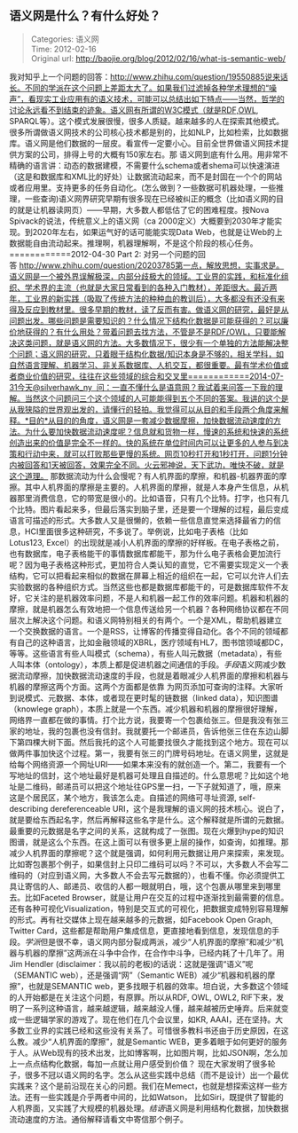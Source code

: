 语义网是什么？有什么好处？
---
    
> Categories: 语义网  
> Time: 2012-02-16  
> Original url: <http://baojie.org/blog/2012/02/16/what-is-semantic-web/>
    
我对知乎上一个问题的回答：http://www.zhihu.com/question/19550885说来话长。不同的学派在这个问题上差距太大了。如果我们过滤掉各种学术理想的“噪声”，看现实工业应用有的语义技术，可能可以总结出如下特点——当然，哲学的讨论永远看不到结束的迹象。语义网有所谓的W3C模式（就是RDF,OWL, SPARQL等）。这个模式发展很慢，很多人质疑。越来越多的人在探索其他模式。很多所谓做语义网技术的公司核心技术都是别的，比如NLP，比如检索，比如数据库。语义网是他们数据的一层皮。看宣传一定要小心。目前全世界做语义网技术提供方案的公司，排得上号的大概有150家左右。那 语义网到底有什么用。用非常不精确的语言讲：动态的数据建模，不需要什么schema或者shema可以快速演进（这是和数据库和XML比的好处）让数据流动起来，而不是封固在一个个的网站或者应用里。支持更多的任务自动化。(怎么做到？一些数据可机器处理，一些推理，一些查询)语义网界研究早期有很多现在已经被纠正的概念（比如语义网的目的就是让机器读网页）——早期，大多数人都低估了它的困难程度。按Nova Spivack的说法，传统意义上的语义网（ca 2000定义）大概要到2030年才能实现。到2020年左右，如果运气好的话可能能实现Data Web，也就是让Web的上数据能自由流动起来。推理啊，机器理解啊，不是这个阶段的核心任务。============2012-04-30 Part 2: 对另一个问题的回答 http://www.zhihu.com/question/20203785第一点，解放思想，实事求是。语义网是一个被外界误解极深，内部分歧极大的领域。工业界的实践，和标准化组织、学术界的主流（也就是大家日常看到的各种入门教材），差距很大。最近两年，工业界的新实践（吸取了传统方法的种种血的教训后），大多都没有还没有来得及反应到教材里。很多早期的教材，读了反而有害。做语义网的研究，最好是从问题出发。哪些问题是需要知识的？什么情况下结构化数据是可能获得的？可以廉价地获得的？有什么用处？带着问题去找方法，不管是不是RDF/OWL，只要能解决这类问题，就是语义网的方法。大多数情况下，很少有一个单独的方法能解决整个问题；语义网的研究，只着眼于结构化数据/知识本身是不够的，相关学科，如自然语言理解、机器学习、非关系数据库、人机交互，都很重要。最有学术价值或者商业价值的研究，往往在这些领域的综合和交叉里============2014-07-31今天@silverhawk_ny  问：一直不懂什么是语意网？我试着来问答一下我的理解。当然这个问题问三个这个领域的人可能能得到五个不同的答案。我讲的这个是从我狭隘的世界观出发的，请懂行的轻拍。我觉得可以从目的和手段两个角度来解释。*目的*从目的的角度，语义网是一套减少数据摩擦，加快数据流动速度的方法。为什么要加快数据流动速度呢？信息就和货物一样，慢速的系统和快速的系统创造出来的价值是完全不一样的。快的系统在单位时间内可以让更多的人参与到决策和行动中来，就可以打败那些更慢的系统。网页10秒打开和1秒打开，问题1分钟内被回答和1天被回答，效果完全不同。火云邪神说，天下武功，唯快不破，就是这个道理。     那数据流动为什么会慢呢？有人机界面的摩擦，和机器-机器界面的摩擦。其中人机界面的摩擦是主要的。人机界面的摩擦，就是人本身产生信息，从机器那里消费信息，它的带宽是很小的。比如语音，只有几个比特。打字，也只有几个比特。图片看起来多，但最后落实到脑子里，还是要一个理解的过程，最后变成语言可描述的形式。大多数人又是很懒的，依赖一些信息直觉来选择最省力的信息，HCI里面很多这种研究，不多说了。举例说，比如电子表格（比如Lotus123, Excel）的出现就是减小人机界面的摩擦的好样板。在电子表格之前，也有数据库，电子表格能干的事情数据库都能干，那为什么电子表格会更加流行呢？因为电子表格这种形式，更加符合人类认知的直觉，它不需要实现定义一个表结构，它可以把看起来相似的数据在屏幕上相近的组织在一起，它可以允许人们去实验数据的各种组织方式。当然这些也都是数据库都能干的，可是数据库软件不友好，它关注的是机器效率问题，不是人和机器一起工作的效率问题。机器和机器的摩擦，就是机器怎么有效地把一个信息传送给另一个机器？各种网络协议都在不同层次上解决这个问题。和语义网特别相关的有两个。一个是XML，帮助机器建立一个交换数据的语言。一个是RSS，让博客的传播变得自动化。各个不同的领域都有自己的这种语言，比如金融领域的XBRL，医疗领域有HL7，图书馆领域都DC，等等。这些语言有些人叫模式（schema），有些人叫元数据（metadata），有些人叫本体（ontology），本质上都是促进机器之间通信的手段。*手段*语义网减少数据流动摩擦，加快数据流动速度的手段，也就是着眼减少人机界面的摩擦和机器与机器的摩擦这两个方面。这两个方面都是依靠 为网页添加可查询的注释。大家听到说模式、元数据、本体，或者现在更时髦的链数据（linked data），知识图谱（knowlege graph），本质上就是一个东西。减少机器和机器的摩擦很好理解，网络界一直都在做的事情。打个比方说，我要寄一个包裹给张三。但是我没有张三家的地址，我的包裹也没有信封。我就要托一个邮递员，告诉他张三住在东边山脚下第四棵大树下面。然后我托的这个人可能要找很久才能找到这个地方。现在可以做两件事加快这个过程。第一，我要有张三的门牌号码地址。在语义网里，这就是给每个网络资源一个网址URI——如果本来没有的就创造一个。第二，我要有一个写地址的信封，这个地址最好是机器可处理且自描述的。什么意思呢？比如这个地址是二维码，邮递员可以把这个地址往GPS里一扫，一下子就知道了，哦，原来这是个居民区，某个地方，我该怎么走。自描述的网络可寻址资源, self-describing dereferenceable URI，这个是我理解的语义网的技术核心。说白了，就是要给东西起名字，然后再解释这些名字是什么。这个解释就是所谓的元数据。最重要的元数据是名字之间的关系，这就构成了一张图。现在火爆到hype的知识图谱，就是这么个东西。在这上面可以有很多更上层的操作，如查询，如推理。那减少人机界面的摩擦呢？这个就是强调，如何利用元数据让用户来探索，来发现。比如寄包裹那个例子，如果信封上只印二维码可以吗？不可以，大多数人不会写二维码的（对应到语义网，大多数人不会去写元数据的），也看不懂。你必须提供工具让寄信的人、邮递员、收信的人都一眼就明白，哦，这个包裹从哪里来到哪里去。比如Faceted Browser，就是让用户在交互的过程中逐渐找到最需要的信息。还有各种可视化Visualization，特别是交互式的可视化，把数据变成特别容易理解的形式。再有社交媒体上现在越来越多的元数据，如Facebook Open Graph, Twitter Card，这些都是帮助用户集成信息，更直接地看到信息，发现信息的手段。*学派*但是很不幸，语义网内部分裂成两派，减少“人机界面的摩擦”和减少“机器与机器的摩擦”这两派在斗争中合作，在合作中斗争，已经内耗了十几年了。用Jim Hendler (disclaimer：我以前的老板)的话说：这就是强调“语义”呢（SEMANTIC web），还是强调“网”（Semantic WEB）减少“机器和机器的摩擦”，也就是SEMANTIC web，更多找眼于机器的效率。坦白说，大多数这个领域的人开始都是在关注这个问题，有原罪。所以从RDF, OWL, OWL2, RIF下来，发明了一系列这种语言，越来越逻辑，越来越没人懂，越来越被历史唾弃。后来就变成一些逻辑学家的游戏了。现在他们在几个会议里，如KR, AAAI，还在坚持。大多数工业界的实践已经和这些没有关系了。可惜很多教科书还由于历史原因，在这么教。减少“人机界面的摩擦”，就是Semantic WEB，更多着眼于如何更好的服务于人。从Web现有的技术出发，比如博客啊，比如图片啊，比如JSON啊，怎么加上一点点结构化数据，每加一点就让用户感受到价值？ 现在大家发明了很多轮子，很多不冠以语义网的名字。怎么从这些实践中总结（而不是设计）出一个最优实践来？这个是前沿现在关心的问题。我们在Memect，也就是想探索这样一些方法。还有一些实践是介乎两者中间的，比如Watson， 比如Siri，既提供了智能的人机界面，又实践了大规模的机器处理。*结语*语义网是利用结构化数据，加快数据流动速度的方法。通俗解释请看文中寄信那个例子。      
    
